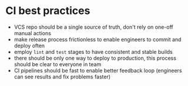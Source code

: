 # CI best practices

- VCS repo should be a single source of truth, don't rely on one-off manual actions
- make release process frictionless to enable engineers to commit and deploy often
- employ `lint` and `test` stages to have consistent and stable builds
- there should be only one way to deploy to production, this process should be clear to everyone in team
- CI pipelines should be fast to enable better feedback loop (engineers can see results and fix problems faster)
